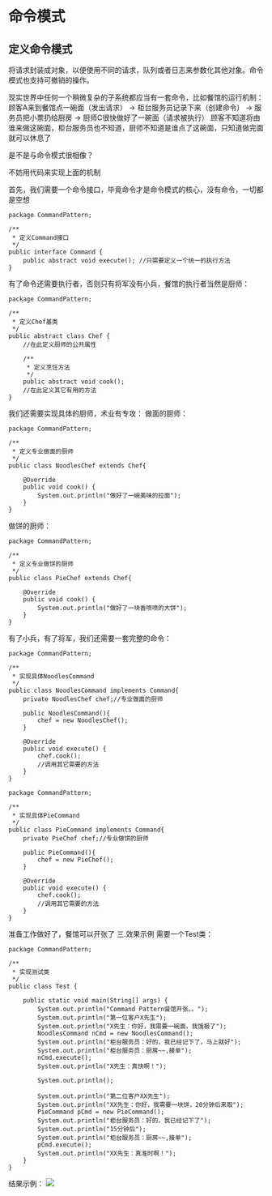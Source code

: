 # 命令模式

## 定义命令模式
将请求封装成对象，以便使用不同的请求，队列或者日志来参数化其他对象。命令模式也支持可撤销的操作。


现实世界中任何一个稍微复杂的子系统都应当有一套命令，比如餐馆的运行机制：
顾客A来到餐馆点一碗面（发出请求） -> 柜台服务员记录下来（创建命令） -> 服务员把小票扔给厨房 -> 厨师C很快做好了一碗面（请求被执行）
顾客不知道将由谁来做这碗面，柜台服务员也不知道，厨师不知道是谁点了这碗面，只知道做完面就可以休息了

是不是与命令模式很相像？

不妨用代码来实现上面的机制

首先，我们需要一个命令接口，毕竟命令才是命令模式的核心，没有命令，一切都是空想

```
package CommandPattern;
 
/**
 * 定义Command接口
 */
public interface Command {
    public abstract void execute(); //只需要定义一个统一的执行方法
}
```
有了命令还需要执行者，否则只有将军没有小兵，餐馆的执行者当然是厨师：

```
package CommandPattern;
 
/**
 * 定义Chef基类
 */
public abstract class Chef {
    //在此定义厨师的公共属性
     
    /**
     * 定义烹饪方法
     */
    public abstract void cook();
    //在此定义其它有用的方法
}
```
我们还需要实现具体的厨师，术业有专攻：
做面的厨师：

```
package CommandPattern;
 
/**
 * 定义专业做面的厨师
 */
public class NoodlesChef extends Chef{
 
    @Override
    public void cook() {
        System.out.println("做好了一碗美味的拉面");
    }
}
```
做饼的厨师：

```
package CommandPattern;
 
/**
 * 定义专业做饼的厨师
 */
public class PieChef extends Chef{
 
    @Override
    public void cook() {
        System.out.println("做好了一块香喷喷的大饼");
    }
}
```

有了小兵，有了将军，我们还需要一套完整的命令：

```
package CommandPattern;
 
/**
 * 实现具体NoodlesCommand
 */
public class NoodlesCommand implements Command{
    private NoodlesChef chef;//专业做面的厨师
     
    public NoodlesCommand(){
        chef = new NoodlesChef();
    }
 
    @Override
    public void execute() {
        chef.cook();
        //调用其它需要的方法
    }
}
```

```
package CommandPattern;
 
/**
 * 实现具体PieCommand
 */
public class PieCommand implements Command{
    private PieChef chef;//专业做饼的厨师
     
    public PieCommand(){
        chef = new PieChef();
    }
 
    @Override
    public void execute() {
        chef.cook();
        //调用其它需要的方法
    }
}
```
准备工作做好了，餐馆可以开张了
三.效果示例
需要一个Test类：

```
package CommandPattern;
 
/**
 * 实现测试类
 */
public class Test {
     
    public static void main(String[] args) {
        System.out.println("Command Pattern餐馆开张。。");
        System.out.println("第一位客户X先生");
        System.out.println("X先生：你好，我需要一碗面，我饿极了");
        NoodlesCommand nCmd = new NoodlesCommand();
        System.out.println("柜台服务员：好的，我已经记下了，马上就好");
        System.out.println("柜台服务员：厨房~~,接单");
        nCmd.execute();
        System.out.println("X先生：真快啊！");
         
        System.out.println();
         
        System.out.println("第二位客户XX先生");
        System.out.println("XX先生：你好，我需要一块饼，20分钟后来取");
        PieCommand pCmd = new PieCommand();
        System.out.println("柜台服务员：好的，我已经记下了");
        System.out.println("15分钟后");
        System.out.println("柜台服务员：厨房~~,接单");
        pCmd.execute();
        System.out.println("XX先生：真准时啊！");
    }
}
```
结果示例：
![](http://oov0wb0gl.bkt.clouddn.com/2017-06-06-14965868809639.jpg)



